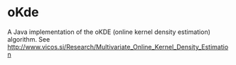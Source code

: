 oKde
================================================================================


A Java implementation of the oKDE (online kernel density estimation) algorithm. 
See http://www.vicos.si/Research/Multivariate_Online_Kernel_Density_Estimation

